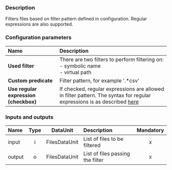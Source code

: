 ### Description

Filters files based on filter pattern defined in configuration. Regular expressions are also supported.

### Configuration parameters

| Name | Description |
|:----|:----|
|**Used filter** | There are two filters to perform filtering on: <br> - symbolic name <br> - virtual path |
|**Custom predicate** | Filter pattern, for example '.*csv' |
|**Use regular expression (checkbox)** | If checked, regular expressions are allowed in filter pattern. The syntax for regular expressions is as described [here](http://www.w3.org/TR/xpath-functions/#regex-syntax) |

### Inputs and outputs

|Name |Type | DataUnit | Description | Mandatory |
|:--------|:------:|:------:|:-------------|:---------------------:|
|input  |i| FilesDataUnit | List of files to be filtered |x|
|output |o| FilesDataUnit | List of files passing the filter |x|